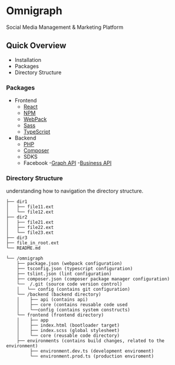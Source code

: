 # Omnigraph
Social Media Management & Marketing Platform

## Quick Overview
- Installation
- Packages
- Directory Structure


### Packages
- Frontend
  - [React](https://github.com/facebook/react)
  - [NPM](https://github.com/npm/cli)
  - [WebPack](https://github.com/webpack)
  - [Sass](https://github.com/sass/sass)
  - [TypeScript](https://github.com/Microsoft/TypeScript)
- Backend
  - [PHP](https://github.com/php)
  - [Composer](https://github.com/composer/composer)
  - SDKS
  - Facebook
    -[Graph API](https://github.com/facebook/php-graph-sdk)
    -[Business API](https://github.com/facebook/facebook-php-business-sdk)

### Directory Structure
understanding how to navigation the directory structure.
```
├── dir1
│   ├── file11.ext
│   └── file12.ext
├── dir2
│   ├── file21.ext
│   ├── file22.ext
│   └── file23.ext
├── dir3
├── file_in_root.ext
└── README.md

└── /omnigraph
    ├── package.json (webpack configuration)
    ├── tsconfig.json (typescript configuration)
    ├── tslint.json (lint configuration)
    ├── composer.json (composer package manager configuration)
    └──  /.git (source code version control)
    │   └── config (contains git configuration)
    └── /backend (backend directory)
    │    ├── api (contains api)
    │    ├── core (contains reusable code used
    │    └──config (contains system constructs)
    └── frontend (frontend directory)
    │    ├── app
    │    ├── index.html (bootloader target)
    │    ├── index.scss (global stylesheet)
    │    └── core (reusable code directory)
    ├── environments (contains build changes, related to the environment)
         ├── environment.dev.ts (development enviroment)
         └── environment.prod.ts (production enviroment)
 ```

